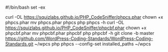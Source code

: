 #!/bin/bash
set -ex

curl -OL https://squizlabs.github.io/PHP_CodeSniffer/phpcs.phar
chown +x phpcs.phar
mv phpcs.phar phpcs
php phpcs -h
curl -OL https://squizlabs.github.io/PHP_CodeSniffer/phpcbf.phar
chown +x phpcbf.phar
mv phpcbf.phar phpcbf
php phpcbf -h
git clone -b master https://github.com/WordPress-Coding-Standards/WordPress-Coding-Standards.git ~/wpcs
php phpcs --config-set installed_paths ~/wpcs
